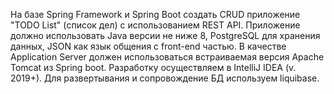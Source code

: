 На базе Spring Framework и Spring Boot создать CRUD приложение "TODO List" (список дел) с использованием REST API.
Приложение должно использовать Java версии не ниже 8,
PostgreSQL для хранения данных,
JSON как язык общения с front-end частью.
В качестве Application Server должен использоваться встраиваемая версия Apache Tomcat из Spring boot.
Разработку осуществляем в IntelliJ IDEA (v. 2019+). 
Для развертывания и сопровождение БД используем liquibase.
